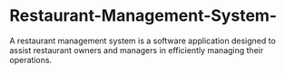 # Restaurant-Management-System-
A restaurant management system is a software application designed to assist restaurant owners and managers in efficiently managing their operations. 
